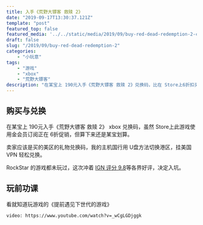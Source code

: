 ```yaml
---
title: 入手《荒野大镖客 救赎 2》
date: "2019-09-17T13:30:37.121Z"
template: "post"
featured_top: false
featured_media: '../../static/media/2019/09/buy-red-dead-redemption-2-cover.jpeg'
draft: false
slug: "/2019/09/buy-red-dead-redemption-2"
categories: 
    - "小玩意"
tags:
    - "游戏"
    - "xbox"
    - "荒野大镖客"
description: "在某宝上 190元入手《荒野大镖客 救赎 2》兑换码，比在 Store上6折扣买还便宜。冲着 IGN 评分 9.8 入手的。"
---
```


<!-- endExcerpt -->

## 购买与兑换
在某宝上 190元入手《荒野大镖客 救赎 2》 xbox 兑换码，虽然 Store上此游戏使用金会员订阅正在 6折促销，但算下来还是某宝划算。

卖家应该是买的美区的礼物兑换码，我的主机国行用 U盘方法切换港区，挂美国 VPN 轻松兑换。

RockStar 的游戏都未玩过，这次冲着 [IGN 评分 9.8](https://www.ign.com/games/red-dead-redemption/)等各界好评，决定入坑。

## 玩前功课
看就知道玩游戏的《提前遇见下世代的游戏》

`video: https://www.youtube.com/watch?v=_wCgLGDjggk`
